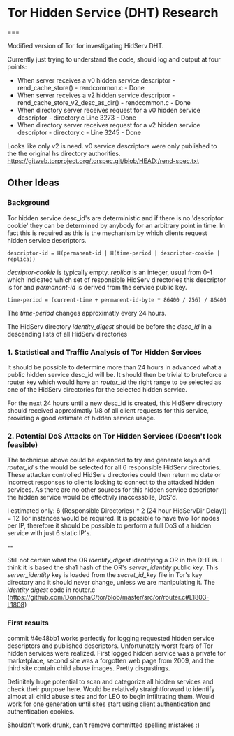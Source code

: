 # Tor Hidden Service (DHT) Research
===

Modified version of Tor for investigating HidServ DHT.

Currently just trying to understand the code, should log and output at four points:
* When server receives a v0 hidden service descriptor - rend_cache_store() - rendcommon.c - Done
* When server receives a v2 hidden service descriptor - rend_cache_store_v2_desc_as_dir() - rendcommon.c - Done
* When directory server receives request for a v0 hidden service descriptor - directory.c Line 3273 - Done
* When directory server receives request for a v2 hidden service descriptor - directory.c - Line 3245 - Done

Looks like only v2 is need. v0 service descriptors were only published to the the original hs directory authorities. 
https://gitweb.torproject.org/torspec.git/blob/HEAD:/rend-spec.txt

## Other Ideas

### Background
Tor hidden service desc_id's are deterministic and if there is no 'descriptor cookie' they can be determined 
by anybody for an arbitrary point in time. In fact this is required as this is the mechanism by which clients request
hidden service descriptors.

    descriptor-id = H(permanent-id | H(time-period | descriptor-cookie | replica))

*decriptor-cookie* is typically empty. *replica* is an integer, usual from 0-1 which indicated which set of 
responsible HidServ directories this descriptor is for and *permanent-id* is derived from the service public key.

    time-period = (current-time + permanent-id-byte * 86400 / 256) / 86400

The *time-period* changes approximatly every 24 hours.

The HidServ directory *identity_digest* should be before the *desc_id* in a descending lists of all HidServ directories

### 1. Statistical and Traffic Analysis of Tor Hidden Services
It should be possible to determine more than 24 hours in advanced what a public hidden service desc_id will be. 
It should then be trivial to bruteforce a router key which would have an *router_id* the right range to be selected as 
one of the HidServ directories for the selected hidden service.

For the next 24 hours until a new desc_id is created, this HidServ directory should received approximatly 1/8 of all
client requests for this service, providing a good estimate of hidden service usage.
  
### 2. Potential DoS Attacks on Tor Hidden Services (Doesn't look feasible)
The technique above could be expanded to try and generate keys and *router_id*'s the would be selected for all 6
responsible HidServ directories. These attacker controlled HidServ directories could then return no date or incorrect
responses to clients locking to connect to the attacked hidden services. As there are no other sources for this 
hidden service descriptor the hidden service would be effectivly inaccessbile, DoS'd.

I estimated only: 6 (Responsible Directories) * 2 (24 hour HidServDir Delay)) = 12 Tor instances would be required.
It is possible to have two Tor nodes per IP, therefore it should be possible to perform a full DoS of a hidden service
with just 6 static IP's.

--

Still not certain what the OR *identity_digest* identifying a OR in the DHT is. I think it is based the sha1 hash of the OR's
*server_identity* public key. This *server_identity* key is loaded from the *secret_id_key* file in Tor's key directory
and it should never change, unless we are manipulating it. The *identity digest* code in router.c 
(https://github.com/DonnchaC/tor/blob/master/src/or/router.c#L1803-L1808) 

### First results

commit #4e48bb1 works perfectly for logging requested hidden service descriptors and published descriptors. Unfortunately
worst fears of Tor hidden services were realized. First logged hidden service was a private tor marketplace, second site
was a forgotten web page from 2009, and the third site contain child abuse images. Pretty disgustings.

Definitely huge potential to scan and categorize all hidden services and check their purpose here. Would be relatively
straightforward to identify almost all child abuse sites and for LEO to begin infiltrating them. Would work for one generation
until sites start using client authentication and authentication cookies.

Shouldn't work drunk, can't remove committed spelling mistakes :)

